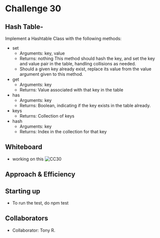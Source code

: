 # Challenge 30

## Hash Table-

Implement a Hashtable Class with the following methods:

- set
  - Arguments: key, value
  - Returns: nothing
    This method should hash the key, and set the key and value pair in the table, handling collisions as needed.
  - Should a given key already exist, replace its value from the value argument given to this method.
- get
  - Arguments: key
  - Returns: Value associated with that key in the table
- has
  - Arguments: key
  - Returns: Boolean, indicating if the key exists in the table already.
- keys
  - Returns: Collection of keys
- hash
  - Arguments: key
  - Returns: Index in the collection for that key

## Whiteboard

- working on this
  ![CC30]()

## Approach & Efficiency

<!-- What approach did you take? Why? What is the Big O space/time for this approach? -->

## Starting up

- To run the test, do npm test

## Collaborators

- Collaborator: Tony R.
